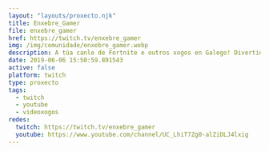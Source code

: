 ```yaml
---
layout: "layouts/proxecto.njk"
title: Enxebre_Gamer
file: enxebre_gamer
href: https://twitch.tv/enxebre_gamer
img: /img/comunidade/enxebre_gamer.webp
description: A túa canle de Fortnite e outros xogos en Galego! Divertidos streams diarios na túa lingua! Creando unha comunidade galega en Twitch!
date: 2019-06-06 15:50:59.891543
active: false
platform: twitch
type: proxecto
tags:
  - twitch
  - youtube
  - videoxogos
redes:
  twitch: https://twitch.tv/enxebre_gamer
  youtube: https://www.youtube.com/channel/UC_LhiT7Zg0-alZiDLJ4lxig
---
```

